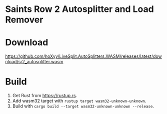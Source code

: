 # Saints Row 2 Autosplitter and Load Remover

# Download
https://github.com/hoXyy/LiveSplit.AutoSplitters.WASM/releases/latest/download/sr2_autosplitter.wasm

# Build
1. Get Rust from https://rustup.rs.
2. Add wasm32 target with `rustup target wasm32-unknown-unknown`.
3. Build with `cargo build --target wasm32-unknown-unknown --release`.